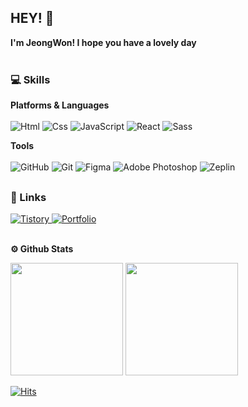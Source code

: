 ## HEY! 🙌 <br> 
 **I'm JeongWon! I hope you have a lovely day**  <br/><br/>

### 💻 Skills
**Platforms & Languages** <br/><br/>
<img alt="Html" src ="https://img.shields.io/badge/HTML5-E34F26.svg?&style=for-the-badge&logo=HTML5&logoColor=white"/> 
<img alt="Css" src ="https://img.shields.io/badge/CSS3-1572B6.svg?&style=for-the-badge&logo=CSS3&logoColor=white"/> 
<img alt="JavaScript" src ="https://img.shields.io/badge/JavaScript-F7DF1E.svg?&style=for-the-badge&logo=JavaScript&logoColor=black"/> 
<img alt="React" src ="https://img.shields.io/badge/react-61DAFB.svg?&style=for-the-badge&logo=React&logoColor=black"/> 
<img alt="Sass" src ="https://img.shields.io/badge/Sass-CC6699.svg?&style=for-the-badge&logo=Sass&logoColor=white"/> 

**Tools** <br/><br/>
<img alt="GitHub" src ="https://img.shields.io/badge/GitHub-181717.svg?&style=for-the-badge&logo=GitHub&logoColor=white"/> 
<img alt="Git" src ="https://img.shields.io/badge/Git-F05032.svg?&style=for-the-badge&logo=Git&logoColor=white"/> 
<img alt="Figma" src ="https://img.shields.io/badge/Figma-5551FF.svg?&style=for-the-badge&logo=Figma&logoColor=white"/> 
<img alt="Adobe Photoshop" src ="https://img.shields.io/badge/Adobe Photoshop-31A8FF.svg?&style=for-the-badge&logo=Adobe Photoshop&logoColor=white"/> 
<img alt="Zeplin" src ="https://img.shields.io/badge/Zeplin-ee6723.svg?&style=for-the-badge&logo=Zeplin&logoColor=white"/> 
<!-- <img alt="Postman" src ="https://img.shields.io/badge/Postman-FF6C37.svg?&style=for-the-badge&logo=Postman&logoColor=white"/>  -->
## 
### 🔎 Links
<a href = "https://y-circle.tistory.com/" target="blank"> 
 <img alt="Tistory" src ="https://img.shields.io/badge/Tistory-333333.svg?&style=for-the-badge"/>
</a>
<a href = "https://coral-munchkin-d9f.notion.site/JeongWon-Yoo-47df668e52b24b26859bbc63c59bf892" target="blank">
 <img alt="Portfolio" src ="https://img.shields.io/badge/Portfolio-92D6F7.svg?&style=for-the-badge&logo=Notion&logoColor=black"/>
</a>

<br/> **⚙ Github Stats** <br/>
<p>
  <img height="180em" src="https://github-readme-stats.vercel.app/api?username=CircleYoo">
  <img height="180em" src="https://github-readme-stats.vercel.app/api/top-langs/?username=CircleYoo&layout=compact">
</p>

<!-- 방문자 수 -->
 [![Hits](https://hits.seeyoufarm.com/api/count/incr/badge.svg?url=https%3A%2F%2Fgithub.com%2FCircleYoo%2Fhit-counter&count_bg=%2374C6ED&title_bg=%23333333&icon=&icon_color=%23333333&title=hits&edge_flat=true)](https://hits.seeyoufarm.com)

<!-- 
  <br/> **✏ studying** <br/>
  <img alt="React" src ="https://img.shields.io/badge/react-61DAFB.svg?&style=for-the-badge&logo=React&logoColor=black"/> 
  <img alt="TypeScript" src ="https://img.shields.io/badge/typescript-3178C6.svg?&style=for-the-badge&logo=typescript&logoColor=white"/>  
-->

<!--
**CircleYoo/CircleYoo** is a ✨ _special_ ✨ repository because its `README.md` (this file) appears on your GitHub profile.
Here are some ideas to get you started:

- 🔭 I’m currently working on ...
- 🌱 I’m currently learning ...
- 👯 I’m looking to collaborate on ...
- 🤔 I’m looking for help with ...
- 💬 Ask me about ...
- 📫 How to reach me: ...
- 😄 Pronouns: ...
- ⚡ Fun fact: ...
-->
